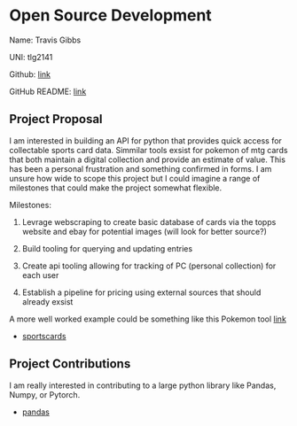 # Open Source Development

Name: Travis Gibbs

UNI: tlg2141

Github: [link](https://github.com/TravisGibbs)

GitHub README: [link](https://github.com/TravisGibbs/TravisGibbs/blob/main/README.md)

## Project Proposal

I am interested in building an API for python that provides quick access for collectable sports card data. Simmilar tools exsist
for pokemon of mtg cards that both maintain a digital collection and provide an estimate of value. This has been a personal frustration and something confirmed in forms. I am unsure how wide to scope this project but I could imagine a range of milestones that could make the project somewhat flexible.

Milestones:

1. Levrage webscraping to create basic database of cards via the topps website and ebay for potential images (will look for better source?)

2. Build tooling for querying and updating entries

3. Create api tooling allowing for tracking of PC (personal collection) for each user

4. Establish a pipeline for pricing using external sources that should already exsist

A more well worked example could be something like this Pokemon tool [link](https://pokemontcg.io/)

- [sportscards](../projects/python/sportscards.md)


## Project Contributions

I am really interested in contributing to a large python library like Pandas, Numpy, or Pytorch.

- [pandas](../projects/python/pandas.md)
